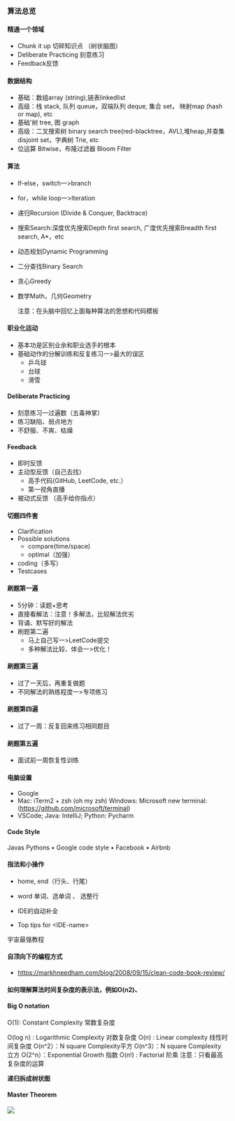 ### 算法总览

#### 精通一个领域

* Chunk it up 切碎知识点  （树状脑图）
* DeIiberate Practicing 刻意练习
* Feedback反馈



####   数据结构

* 基础：数组array (string),链表linkedlist
* 高级：栈 stack, 队列 queue，双端队列 deque, 集合 set， 映射map (hash or map), etc
* 基础'树 tree, 图 graph
* 高级：二叉搜索树 binary search tree(red-blacktree，AVL),堆heap,并查集disjoint set，字典树 Trie,  etc
* 位运算 Bitwise，布隆过滤器 Bloom Filter



#### 算法

* lf-else，switch一>branch
* for，while loop一>lteration
* 递归Recursion (Divide & Conquer, Backtrace)
* 搜索Search:深度优先搜索Depth first search, 广度优先搜索Breadth first search, A*，etc

* 动态规划Dynamic Programming

* 二分查找Binary Search

* 贪心Greedy

* 数学Math，几何Geometry

  注意：在头脑中回忆上面每种算法的思想和代码模板





#### 职业化运动

* 基本功是区别业余和职业选手的根本
* 基础动作的分解训练和反复练习一>最大的误区
  * 乒乓球
  * 台球
  * 滑雪



#### DeIiberate Practicing

* 刻意练习一过遍数（五毒神掌）
* 练习缺陷、弱点地方
* 不舒服、不爽、枯燥



#### Feedback

* 即时反馈
* 主动型反馈（自己去找）
  * 高手代码(GitHub, LeetCode, etc.）
  * 第一视角直播
* 被动式反馈 （高手给你指点）



#### 切题四件套

* Clarification
* Possible solutions
  * compare(time/space)
  * optimal（加强）
* coding（多写）
* Testcases



#### 刷题第一遍

* 5分钟：读题+思考
* 直接看解法：注意！多解法，比较解法优劣
* 背诵、默写好的解法
* 刷题第二遍
  * 马上自己写一>LeetCode提交
  * 多种解法比较、体会一>优化！



#### 刷题第三遍

* 过了一天后，再重复做题
* 不同解法的熟练程度一>专项练习



#### 刷题第四遍

* 过了一周：反复回来练习相同题目



#### 刷题第五遍

* 面试前一周恢复性训练



#### 电脑设置

* Google
* Mac: iTerm2 + zsh (oh my zsh)
  Windows: Microsoft new terminal: (https://github.com/microsoft/terminal)
* VSCode; Java: IntelliJ; Python: Pycharm



#### Code Style

Javas Pythons
• Google code style
• Facebook 
• Airbnb



#### 指法和小操作

* home, end（行头、行尾）
* word  单词、选单词 、 选整行

* IDE的自动补全
* Top tips for \<IDE-name\>



宇宙最强教程



#### 自顶向下的编程方式

* https://markhneedham.com/blog/2008/09/15/cIean-code-book-review/



#### 如何理解算法时间复杂度的表示法，例如O(n2)、



#### Big O notation

O(1): Constant Complexity 常数复杂度

O(log n) : Logarithmic Complexity 对数复杂度
O(n) : Linear complexity 线性时间复杂度
O(n^2）：N square Complexity平方
O(n^3）：N square Complexity 立方
O(2^n）：Exponential Growth 指数
O(n!) : FactoriaI 阶乘
注意：只看最高复杂度的运算



**递归拆成树状图**

#### Master Theorem

![](F:\code_reference\AoLyu.github.io\docs\assets\img\2022-09-27\fast_06-46-06.png)



